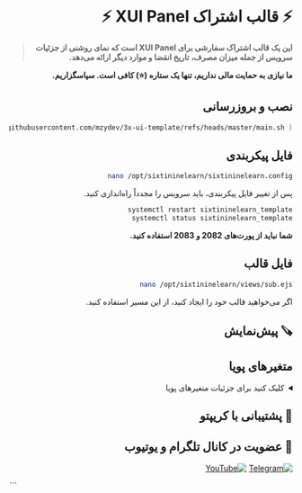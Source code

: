 <div dir="rtl" align="right">

# ⚡️ قالب اشتراک XUI Panel ⚡️

> **این یک قالب اشتراک سفارشی برای XUI Panel است که نمای روشنی از جزئیات سرویس از جمله میزان مصرف، تاریخ انقضا و موارد دیگر ارائه می‌دهد.**  

**ما نیازی به حمایت مالی نداریم، تنها یک ستاره (⭐) کافی است. سپاسگزاریم.**  

## نصب و بروزرسانی  

```bash
bash <(curl -Ls https://raw.githubusercontent.com/mzydev/3x-ui-template/refs/heads/master/main.sh )
```  

## فایل پیکربندی  

```bash
nano /opt/sixtininelearn/sixtininelearn.config
```  
پس از تغییر فایل پیکربندی، باید سرویس را مجدداً راه‌اندازی کنید.  

```bash
systemctl restart sixtininelearn_template
systemctl status sixtininelearn_template
```  
**شما نباید از پورت‌های 2082 و 2083 استفاده کنید.**  

## فایل قالب  

```bash
nano /opt/sixtininelearn/views/sub.ejs
```  
اگر می‌خواهید قالب خود را ایجاد کنید، از این مسیر استفاده کنید.  

## 🪚 پیش‌نمایش  


## متغیرهای پویا  

<details>
  <summary>کلیک کنید برای جزئیات متغیرهای پویا</summary>  

این قالب از متغیرهای پویا زیر برای نمایش اطلاعات کاربران استفاده می‌کند:  

| متغیر                   | توضیح                              |
|-------------------------|-----------------------------------|
| `<%= data.id %>`        | شناسه کاربر یا اشتراک.           |
| `<%= data.email %>`     | آدرس ایمیل کاربر.                |
| `<%= data.suburl %>`    | لینک اشتراک.                     |
| `<%= data.enable %>`    | وضعیت اشتراک (true/false).       |
| `<%= data.up %>`        | داده آپلود شده (بایت).           |
| `<%= data.down %>`      | داده دانلود شده (بایت).          |
| `<%= data.total %>`     | مجموع داده مجاز (بایت).          |
| `<%= data.expiryTime %>`| زمان انقضا (timestamp).          |
| `<%= data.inboundId %>` | شناسه اتصال ورودی.               |

از مدیریت اشتراک ساده و کاربرپسند با این قالب لذت ببرید!  
</details>  

## 🙏 پشتیبانی با کریپتو  



## 📧 عضویت در کانال تلگرام و یوتیوب  


[![Telegram](https://img.shields.io/badge/Telegram--0088CC?style=for-the-badge&logo=telegram&logoColor=white)](https://t.me/+txKWAI5Y5dI3NTg0) 
[![YouTube](https://img.shields.io/badge/YouTube--FF0000?style=for-the-badge&logo=youtube&logoColor=white)](https://www.youtube.com/@sixtininelearn/videos)
</div>
```
